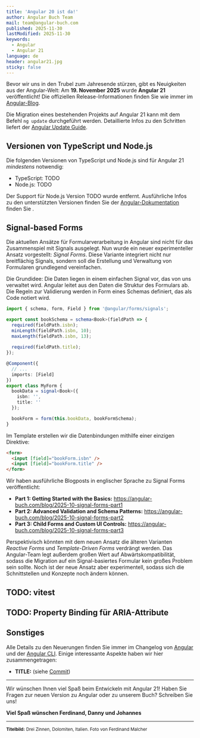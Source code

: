 ```yaml
---
title: 'Angular 20 ist da!'
author: Angular Buch Team
mail: team@angular-buch.com
published: 2025-11-30
lastModified: 2025-11-30
keywords:
  - Angular
  - Angular 21
language: de
header: angular21.jpg
sticky: false
---
```


Bevor wir uns in den Trubel zum Jahresende stürzen, gibt es Neuigkeiten aus der Angular-Welt:
Am **19. November 2025** wurde **Angular 21** veröffentlicht! Die offiziellen Release-Informationen finden Sie wie immer im [Angular-Blog](TODO).

Die Migration eines bestehenden Projekts auf Angular 21 kann mit dem Befehl `ng update` durchgeführt werden.
Detaillierte Infos zu den Schritten liefert der [Angular Update Guide](https://angular.dev/update-guide).


## Versionen von TypeScript und Node.js

Die folgenden Versionen von TypeScript und Node.js sind für Angular 21 *mindestens* notwendig:

- TypeScript: TODO
- Node.js: TODO

Der Support für Node.js Version TODO wurde entfernt. Ausführliche Infos zu den unterstützten Versionen finden Sie der [Angular-Dokumentation](https://angular.dev/reference/versions) finden Sie .


## Signal-based Forms

Die aktuellen Ansätze für Formularverarbeitung in Angular sind nicht für das Zusammenspiel mit Signals ausgelegt.
Nun wurde ein neuer experimenteller Ansatz vorgestellt: *Signal Forms*.
Diese Variante integriert nicht nur breitflächig Signals, sondern soll die Erstellung und Verwaltung von Formularen grundlegend vereinfachen.

Die Grundidee: Die Daten liegen in einem einfachen Signal vor, das von uns verwaltet wird.
Angular leitet aus den Daten die Struktur des Formulars ab.
Die Regeln zur Validierung werden in Form eines Schemas definiert, das als Code notiert wird.

```ts
import { schema, form, Field } from '@angular/forms/signals';

export const bookSchema = schema<Book>(fieldPath => {
  required(fieldPath.isbn);
  minLength(fieldPath.isbn, 10);
  maxLength(fieldPath.isbn, 13);
  
  required(fieldPath.title);
});

@Component({
  // ...
  imports: [Field]
})
export class MyForm {
  bookData = signal<Book>({
    isbn: '',
    title: ''
  });

  bookForm = form(this.bookData, bookFormSchema);
}
```

Im Template erstellen wir die Datenbindungen mithilfe einer einzigen Direktive:

```html
<form>
  <input [field]="bookForm.isbn" />
  <input [field]="bookForm.title" />
</form>
```

Wir haben ausführliche Blogposts in englischer Sprache zu Signal Forms veröffentlicht:

- **Part 1: Getting Started with the Basics:** https://angular-buch.com/blog/2025-10-signal-forms-part1
- **Part 2: Advanced Validation and Schema Patterns:** https://angular-buch.com/blog/2025-10-signal-forms-part2
- **Part 3: Child Forms and Custom UI Controls:** https://angular-buch.com/blog/2025-10-signal-forms-part3

Perspektivisch könnten mit dem neuen Ansatz die älteren Varianten *Reactive Forms* und *Template-Driven Forms* verdrängt werden.
Das Angular-Team legt außerdem großen Wert auf Abwärtskompatibilität, sodass die Migration auf ein Signal-basiertes Formular kein großes Problem sein sollte.
Noch ist der neue Ansatz aber experimentell, sodass sich die Schnittstellen und Konzepte noch ändern können.


## TODO: vitest

## TODO: Property Binding für ARIA-Attribute



## Sonstiges

Alle Details zu den Neuerungen finden Sie immer im Changelog von [Angular](https://github.com/angular/angular/blob/main/CHANGELOG.md) und der [Angular CLI](https://github.com/angular/angular-cli/blob/main/CHANGELOG.md).
Einige interessante Aspekte haben wir hier zusammengetragen:

- **TITLE:** (siehe [Commit]())


<hr>


Wir wünschen Ihnen viel Spaß beim Entwickeln mit Angular 21!
Haben Sie Fragen zur neuen Version zu Angular oder zu unserem Buch? Schreiben Sie uns!

**Viel Spaß wünschen
Ferdinand, Danny und Johannes**

<hr>

<small>**Titelbild:** Drei Zinnen, Dolomiten, Italien. Foto von Ferdinand Malcher</small>
